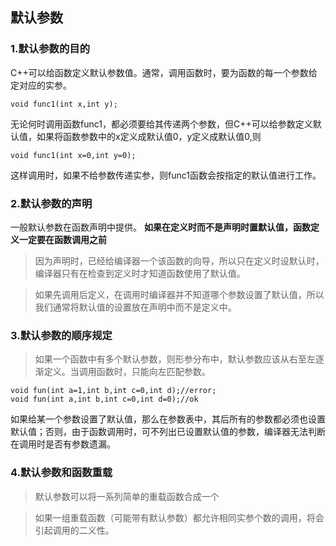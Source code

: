 ## 默认参数
### 1.默认参数的目的
C++可以给函数定义默认参数值。通常，调用函数时，要为函数的每一个参数给定对应的实参。
```
void func1(int x,int y);
```
无论何时调用函数func1，都必须要给其传递两个参数，但C++可以给参数定义默认值，如果将函数参数中的x定义成默认值0，y定义成默认值0,则
```
void func1(int x=0,int y=0);
```
这样调用时，如果不给参数传递实参，则func1函数会按指定的默认值进行工作。

### 2.默认参数的声明
一般默认参数在函数声明中提供。
**如果在定义时而不是声明时置默认值，函数定义一定要在函数调用之前**
>因为声明时，已经给编译器一个该函数的向导，所以只在定义时设默认时，编译器只有在检查到定义时才知道函数使用了默认值。

>如果先调用后定义，在调用时编译器并不知道哪个参数设置了默认值，所以我们通常将默认值的设置放在声明中而不是定义中。

### 3.默认参数的顺序规定
>如果一个函数中有多个默认参数，则形参分布中，默认参数应该从右至左逐渐定义。当调用函数时，只能向左匹配参数。
```
void fun(int a=1,int b,int c=0,int d);//error;
void fun(int a,int b,int c=0,int d=0);//ok
```
如果给某一个参数设置了默认值，那么在参数表中，其后所有的参数都必须也设置默认值；否则，由于函数调用时，可不列出已设置默认值的参数，编译器无法判断在调用时是否有参数遗漏。

### 4.默认参数和函数重载

>默认参数可以将一系列简单的重载函数合成一个

>如果一组重载函数（可能带有默认参数）都允许相同实参个数的调用，将会引起调用的二义性。
